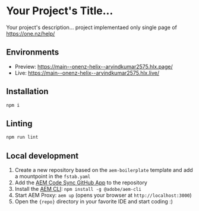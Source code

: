 # Your Project's Title...
Your project's description... project implementaed only single page of https://one.nz/help/

## Environments
- Preview: https://main--onenz-helix--arvindkumar2575.hlx.page/
- Live: https://main--onenz-helix--arvindkumar2575.hlx.live/

## Installation

```sh
npm i
```

## Linting

```sh
npm run lint
```

## Local development

1. Create a new repository based on the `aem-boilerplate` template and add a mountpoint in the `fstab.yaml`
1. Add the [AEM Code Sync GitHub App](https://github.com/apps/aem-code-sync) to the repository
1. Install the [AEM CLI](https://github.com/adobe/aem-cli): `npm install -g @adobe/aem-cli`
1. Start AEM Proxy: `aem up` (opens your browser at `http://localhost:3000`)
1. Open the `{repo}` directory in your favorite IDE and start coding :)
